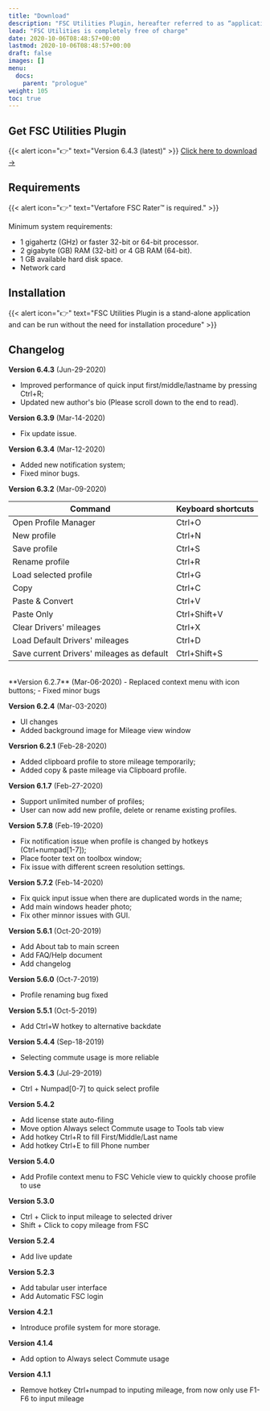 ```yaml
---
title: "Download"
description: "FSC Utilities Plugin, hereafter referred to as “application“ or “FUP” for short, is an input assistance software used together with FSC Rater."
lead: "FSC Utilities is completely free of charge"
date: 2020-10-06T08:48:57+00:00
lastmod: 2020-10-06T08:48:57+00:00
draft: false
images: []
menu:
  docs:
    parent: "prologue"
weight: 105
toc: true
---
```

## Get FSC Utilities Plugin
{{< alert icon="👉" text="Version 6.4.3 (latest)" >}}
[Click here to download →](https://getdoks.org/tutorial/introduction/)

## Requirements

{{< alert icon="👉" text="Vertafore FSC Rater™ is required." >}}

Minimum system requirements:

- 1 gigahertz (GHz) or faster 32-bit or 64-bit processor.
- 2 gigabyte (GB) RAM (32-bit) or 4 GB RAM (64-bit).
- 1 GB available hard disk space.
- Network card

## Installation

{{< alert icon="👉" text="FSC Utilities Plugin is a stand-alone application and can be run without the need for installation procedure" >}}

## Changelog
**Version 6.4.3** (Jun-29-2020)
   - Improved performance of quick input first/middle/lastname by pressing Ctrl+R;
   - Updated new author's bio (Please scroll down to the end to read).

**Version 6.3.9** (Mar-14-2020)
   - Fix update issue.

**Version 6.3.4** (Mar-12-2020)
   - Added new notification system;
   - Fixed minor bugs.

**Version 6.3.2** (Mar-09-2020)

| Command | Keyboard shortcuts |
| ----------- | ----------- |
| Open Profile Manager | Ctrl+O |
| New profile | Ctrl+N |
| Save profile | Ctrl+S |
| Rename profile | Ctrl+R |
| Load selected profile | Ctrl+G |
| Copy | Ctrl+C |
| Paste & Convert | Ctrl+V |
| Paste Only | Ctrl+Shift+V |
| Clear Drivers' mileages | Ctrl+X |
| Load Default Drivers' mileages | Ctrl+D |
| Save current Drivers' mileages as default | Ctrl+Shift+S |
<br />
**Version 6.2.7** (Mar-06-2020)
   - Replaced context menu with icon buttons;
   - Fixed minor bugs

**Version 6.2.4** (Mar-03-2020)
   - UI changes
   - Added background image for Mileage view window

**Versrion 6.2.1** (Feb-28-2020)
   - Added clipboard profile to store mileage temporarily;
   - Added copy & paste mileage via Clipboard profile.

**Version 6.1.7** (Feb-27-2020)
   - Support unlimited number of profiles;
   - User can now add new profile, delete or rename existing profiles.

**Version 5.7.8** (Feb-19-2020)
   - Fix notification issue when profile is changed by hotkeys (Ctrl+numpad[1-7]);
   - Place footer text on toolbox window;
   - Fix issue with different screen resolution settings.

**Version 5.7.2** (Feb-14-2020)
   - Fix quick input issue when there are duplicated words in the name;
   - Add main windows header photo;
   - Fix other minnor issues with GUI.

**Version 5.6.1** (Oct-20-2019)
   - Add About tab to main screen
   - Add FAQ/Help document
   - Add changelog

**Version 5.6.0** (Oct-7-2019)
   - Profile renaming bug fixed

**Version 5.5.1** (Oct-5-2019)
   - Add Ctrl+W hotkey to alternative backdate

**Version 5.4.4** (Sep-18-2019)
   - Selecting commute usage is more reliable

**Version 5.4.3** (Jul-29-2019)
   - Ctrl + Numpad[0-7] to quick select profile

**Version 5.4.2**
   - Add license state auto-filing
   - Move option Always select Commute usage to Tools tab view
   - Add hotkey Ctrl+R to fill First/Middle/Last name
   - Add hotkey Ctrl+E to fill Phone number

**Version 5.4.0**
   - Add Profile context menu to FSC Vehicle view to quickly choose profile to use

**Version 5.3.0**
   - Ctrl + Click to input mileage to selected driver
   - Shift + Click to copy mileage from FSC

**Version 5.2.4**
   - Add live update

**Version 5.2.3**
   - Add tabular user interface
   - Add Automatic FSC login

**Version 4.2.1**
   - Introduce profile system for more storage.

**Version 4.1.4**
   - Add option to Always select Commute usage

**Version 4.1.1**
   - Remove hotkey Ctrl+numpad to inputing mileage, from now only use F1-F6 to input mileage

